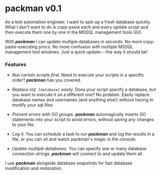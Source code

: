 # packman v0.1

As a test automation engineer, I want to spin up a fresh database quickly. What I don't want to do is copy-paste each and every update script and then execute them one by one in the MSSQL management tools GUI.

With **_packman_** I can update multiple databases in seconds. No more copy-paste-executing procs. No more confusion with multiple MSSQL management tool windows. Just a quick update---the way it should be!

### Features

- *Run certain scripts first.* Need to execute your scripts in a specific order? **_packman_** has you covered.

- *Replace `USE [database]` easily.* Does your script specify a database, but you want to execute it on a different one? No problem. Easily replace database names and usernames (and anything else!) without having to modify your sql files.

- *Prevent errors with GO groups.* **_packman_** automagically inserts GO statements into your script to avoid errors, without saving any changes to your file.

- *Log it.* You can schedule a task to run **_packman_** and log the results in a file, or you can sit and watch packman's magic in the console.

- *Update multiple databases.* You can specify one or many database connection strings. **_packman_** will connect to and update them all.



I use **_packman_** alongside database snapshots for fast database modification and restoration.


